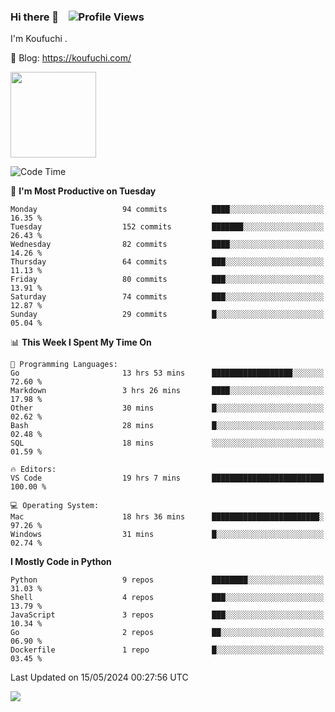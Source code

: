 ### Hi there 👋 &nbsp;&nbsp; ![Profile Views](https://komarev.com/ghpvc/?username=Koufuchi&base=200)

I'm Koufuchi . 

📔 Blog: <https://koufuchi.com/>

<img align="" height="137px" src="https://github-readme-stats-seven-nu-30.vercel.app/api?username=Koufuchi&hide=issues,contribs&hide_rank=true&show_icons=true&line_height=21&theme=radical&locale=en" />
<!-- <img align="" height="137px" src="https://github-readme-stats-seven-nu-30.vercel.app/api/top-langs/?username=Koufuchi&layout=compact&hide=blade,html,css,pug,scss&theme=radical&locale=en" /> -->

<!--START_SECTION:waka-->
![Code Time](http://img.shields.io/badge/Code%20Time-571%20hrs%205%20mins-blue)

📅 **I'm Most Productive on Tuesday** 

```text
Monday                   94 commits          ████░░░░░░░░░░░░░░░░░░░░░   16.35 % 
Tuesday                  152 commits         ███████░░░░░░░░░░░░░░░░░░   26.43 % 
Wednesday                82 commits          ████░░░░░░░░░░░░░░░░░░░░░   14.26 % 
Thursday                 64 commits          ███░░░░░░░░░░░░░░░░░░░░░░   11.13 % 
Friday                   80 commits          ███░░░░░░░░░░░░░░░░░░░░░░   13.91 % 
Saturday                 74 commits          ███░░░░░░░░░░░░░░░░░░░░░░   12.87 % 
Sunday                   29 commits          █░░░░░░░░░░░░░░░░░░░░░░░░   05.04 % 
```


📊 **This Week I Spent My Time On** 

```text
💬 Programming Languages: 
Go                       13 hrs 53 mins      ██████████████████░░░░░░░   72.60 % 
Markdown                 3 hrs 26 mins       ████░░░░░░░░░░░░░░░░░░░░░   17.98 % 
Other                    30 mins             █░░░░░░░░░░░░░░░░░░░░░░░░   02.62 % 
Bash                     28 mins             █░░░░░░░░░░░░░░░░░░░░░░░░   02.48 % 
SQL                      18 mins             ░░░░░░░░░░░░░░░░░░░░░░░░░   01.59 % 

🔥 Editors: 
VS Code                  19 hrs 7 mins       █████████████████████████   100.00 % 

💻 Operating System: 
Mac                      18 hrs 36 mins      ████████████████████████░   97.26 % 
Windows                  31 mins             █░░░░░░░░░░░░░░░░░░░░░░░░   02.74 % 
```

**I Mostly Code in Python** 

```text
Python                   9 repos             ████████░░░░░░░░░░░░░░░░░   31.03 % 
Shell                    4 repos             ███░░░░░░░░░░░░░░░░░░░░░░   13.79 % 
JavaScript               3 repos             ███░░░░░░░░░░░░░░░░░░░░░░   10.34 % 
Go                       2 repos             ██░░░░░░░░░░░░░░░░░░░░░░░   06.90 % 
Dockerfile               1 repo              █░░░░░░░░░░░░░░░░░░░░░░░░   03.45 % 
```




 Last Updated on 15/05/2024 00:27:56 UTC
<!--END_SECTION:waka-->

![](https://hit.yhype.me/github/profile?user_id=46078832)
